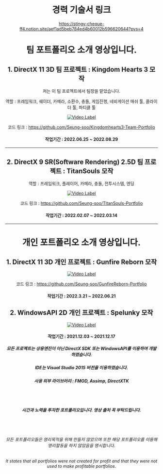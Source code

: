 <div align=center>
  
# 경력 기술서 링크

https://stingy-cheque-ff4.notion.site/aef1ad5beb784ed4b60012b596620644?pvs=4

# 팀 포트폴리오 소개 영상입니다.

## 1. DirectX 11 3D 팀 프로젝트 : Kingdom Hearts 3 모작

저는 이 팀 프로젝트에서 팀장을 맡았습니다.

  
역할 : 프레임워크, 쉐이더, 카메라, 소환수, 충돌, 게임진행, 네비게이션 매쉬 툴, 콜라이더 툴, 파티클 툴

[![Video Label](http://img.youtube.com/vi/1cnbjvBT6JI/0.jpg)](https://youtu.be/1cnbjvBT6JI)

코드 링크 : https://github.com/Seung-soo/Kingdomhearts3-Team-Portfolio

#### 작업기간 : 2022.06.25 ~ 2022.08.29
***
## 2. DirectX 9 SR(Software Rendering) 2.5D 팀 프로젝트 : TitanSouls 모작

역할 : 프레임워크, 플레이어, 카메라, 충돌, 전투시스템, 엔딩

[![Video Label](http://img.youtube.com/vi/LidJ5ZCCAwQ/0.jpg)](https://youtu.be/LidJ5ZCCAwQ)

코드 링크 : https://github.com/Seung-soo/TitanSouls-Portfolio

#### 작업기간 : 2022.02.07 ~ 2022.03.14





***
# 개인 포트폴리오 소개 영상입니다.


## 1. DirectX 11 3D 개인 프로젝트 : Gunfire Reborn 모작


[![Video Label](http://img.youtube.com/vi/sBZBRzGYW58/0.jpg)](https://youtu.be/sBZBRzGYW58)

코드 링크 : https://github.com/Seung-soo/GunfireReborn-Portfolio


#### 작업기간 : 2022.3.21 ~ 2022.06.21

## 2. WindowsAPI 2D 개인 프로젝트 : Spelunky 모작


[![Video Label](http://img.youtube.com/vi/SlVdaW7svFY/0.jpg)](https://youtu.be/SlVdaW7svFY)


#### 작업기간 : 2021.12.03 ~ 2021.12.17
  
  
  
  
  

##### 모든 프로젝트는 상용엔진이 아닌 DirectX SDK 또는 WindowsAPI를 이용하여 개발하였습니다.
##### IDE는 Visual Studio 2015 버전을 이용하였습니다.
##### 사용 외부 라이브러리 : FMOD, Assimp, DirectXTK

<br>
<br>

##### 시간과 노력을 투자한 포트폴리오입니다. 영상 출처 꼭 부탁드립니다.

<br>
<br>

###### 모든 포트폴리오들은 영리목적을 위해 만들지 않았으며 또한 해당 포트폴리오를 이용해 영리할동을 하지 않았음을 명시합니다.

###### It states that all portfolios were not created for profit and that they were not used to make profitable portfolios.

</div>
